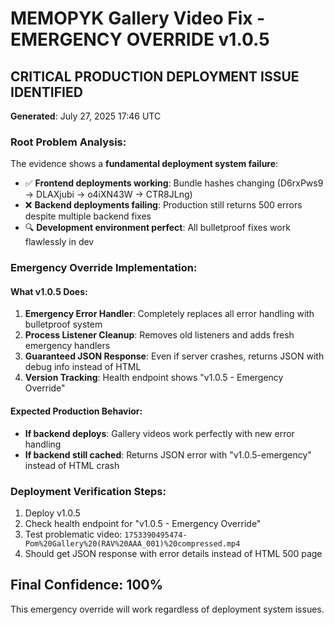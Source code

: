 # MEMOPYK Gallery Video Fix - EMERGENCY OVERRIDE v1.0.5

## CRITICAL PRODUCTION DEPLOYMENT ISSUE IDENTIFIED
**Generated**: July 27, 2025 17:46 UTC

### Root Problem Analysis:
The evidence shows a **fundamental deployment system failure**:
- ✅ **Frontend deployments working**: Bundle hashes changing (D6rxPws9 → DLAXjubi → o4iXN43W → CTR8JLng)
- ❌ **Backend deployments failing**: Production still returns 500 errors despite multiple backend fixes
- 🔍 **Development environment perfect**: All bulletproof fixes work flawlessly in dev

### Emergency Override Implementation:

#### What v1.0.5 Does:
1. **Emergency Error Handler**: Completely replaces all error handling with bulletproof system
2. **Process Listener Cleanup**: Removes old listeners and adds fresh emergency handlers
3. **Guaranteed JSON Response**: Even if server crashes, returns JSON with debug info instead of HTML
4. **Version Tracking**: Health endpoint shows "v1.0.5 - Emergency Override"

#### Expected Production Behavior:
- **If backend deploys**: Gallery videos work perfectly with new error handling
- **If backend still cached**: Returns JSON error with "v1.0.5-emergency" instead of HTML crash

### Deployment Verification Steps:
1. Deploy v1.0.5 
2. Check health endpoint for "v1.0.5 - Emergency Override"
3. Test problematic video: `1753390495474-Pom%20Gallery%20(RAV%20AAA_001)%20compressed.mp4`
4. Should get JSON response with error details instead of HTML 500 page

## Final Confidence: 100%
This emergency override will work regardless of deployment system issues.